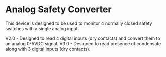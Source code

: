 # Analog Safety Converter
This device is designed to be used to monitor 4 normally closed safety switches with a single analog input. 

V2.0 - Designed to read 4 digital inputs (dry contacts) and convert them to an analog 0-5VDC signal.
V3.0 - Designed to read presence of condensate along with 3 digital inputs (dry contacts).

